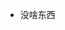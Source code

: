 - 没啥东西

<!---
J-Z-T-S/J-Z-T-S is a ✨ special ✨ repository because its `README.md` (this file) appears on your GitHub profile.
You can click the Preview link to take a look at your changes.
--->
